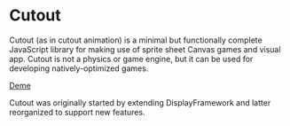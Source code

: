 Cutout
======

Cutout (as in cutout animation) is a minimal but functionally complete JavaScript library for making use of sprite sheet Canvas games and visual app. Cutout is not a physics or game engine, but it can be used for developing natively-optimized games.

[Deme](http://piqnt.github.io/cutout/examples/sandbox/index.html)

Cutout was originally started by extending DisplayFramework and latter reorganized to support new features.